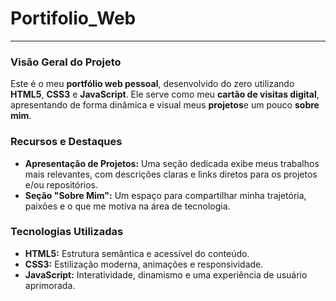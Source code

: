 # Portifolio_Web

---

### **Visão Geral do Projeto**

Este é o meu **portfólio web pessoal**, desenvolvido do zero utilizando **HTML5**, **CSS3** e **JavaScript**. Ele serve como meu **cartão de visitas digital**, apresentando de forma dinâmica e visual meus **projetos**e um pouco **sobre mim**.

### **Recursos e Destaques**
* **Apresentação de Projetos:** Uma seção dedicada exibe meus trabalhos mais relevantes, com descrições claras e links diretos para os projetos e/ou repositórios.
* **Seção "Sobre Mim":** Um espaço para compartilhar minha trajetória, paixões e o que me motiva na área de tecnologia.

### **Tecnologias Utilizadas**

* **HTML5:** Estrutura semântica e acessível do conteúdo.
* **CSS3:** Estilização moderna, animações e responsividade.
* **JavaScript:** Interatividade, dinamismo e uma experiência de usuário aprimorada.
